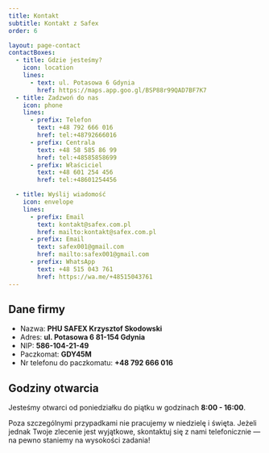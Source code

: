 ```yaml
---
title: Kontakt
subtitle: Kontakt z Safex
order: 6

layout: page-contact
contactBoxes:
  - title: Gdzie jesteśmy?
    icon: location
    lines:
      - text: ul. Potasowa 6 Gdynia
        href: https://maps.app.goo.gl/BSP88r99QAD7BF7K7
  - title: Zadzwoń do nas
    icon: phone
    lines:
      - prefix: Telefon
        text: +48 792 666 016
        href: tel:+48792666016
      - prefix: Centrala
        text: +48 58 585 86 99
        href: tel:+48585858699
      - prefix: Właściciel
        text: +48 601 254 456
        href: tel:+48601254456

  - title: Wyślij wiadomość
    icon: envelope
    lines:
      - prefix: Email
        text: kontakt@safex.com.pl
        href: mailto:kontakt@safex.com.pl
      - prefix: Email
        text: safex001@gmail.com
        href: mailto:safex001@gmail.com
      - prefix: WhatsApp
        text: +48 515 043 761
        href: https://wa.me/+48515043761
---
```


## Dane firmy

- Nazwa: **PHU SAFEX Krzysztof Skodowski**
- Adres: **ul. Potasowa 6 81-154 Gdynia**
- NIP: **586-104-21-49**
- Paczkomat: **GDY45M**
- Nr telefonu do paczkomatu: **+48 792 666 016**

## Godziny otwarcia

Jesteśmy otwarci od poniedziałku do piątku w godzinach **8:00 - 16:00**.

Poza szczególnymi przypadkami nie pracujemy w niedzielę i święta. Jeżeli jednak
Twoje zlecenie jest wyjątkowe, skontaktuj się z nami telefonicznie — na pewno
staniemy na wysokości zadania!
